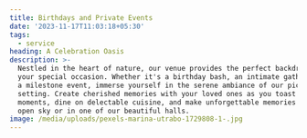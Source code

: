 ```yaml
---
title: Birthdays and Private Events
date: '2023-11-17T11:03:18+05:30'
tags:
  - service
heading: A Celebration Oasis
description: >-
  Nestled in the heart of nature, our venue provides the perfect backdrop for
  your special occasion. Whether it's a birthday bash, an intimate gathering, or
  a milestone event, immerse yourself in the serene ambiance of our picturesque
  setting. Create cherished memories with your loved ones as you toast to life's
  moments, dine on delectable cuisine, and make unforgettable memories under the
  open sky or in one of our beautiful halls.
image: /media/uploads/pexels-marina-utrabo-1729808-1-.jpg
---
```


